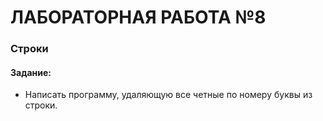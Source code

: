 # ЛАБОРАТОРНАЯ РАБОТА №8
### Строки

#### Задание:
- Написать программу, удаляющую все четные по номеру буквы из строки.
